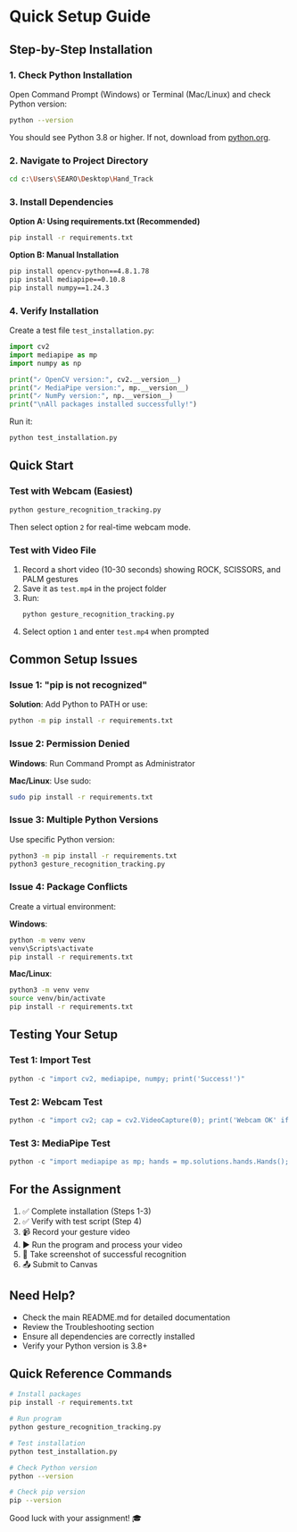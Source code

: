 # Quick Setup Guide

## Step-by-Step Installation

### 1. Check Python Installation

Open Command Prompt (Windows) or Terminal (Mac/Linux) and check Python version:

```bash
python --version
```

You should see Python 3.8 or higher. If not, download from [python.org](https://www.python.org/downloads/).

### 2. Navigate to Project Directory

```bash
cd c:\Users\SEARO\Desktop\Hand_Track
```

### 3. Install Dependencies

**Option A: Using requirements.txt (Recommended)**
```bash
pip install -r requirements.txt
```

**Option B: Manual Installation**
```bash
pip install opencv-python==4.8.1.78
pip install mediapipe==0.10.8
pip install numpy==1.24.3
```

### 4. Verify Installation

Create a test file `test_installation.py`:

```python
import cv2
import mediapipe as mp
import numpy as np

print("✓ OpenCV version:", cv2.__version__)
print("✓ MediaPipe version:", mp.__version__)
print("✓ NumPy version:", np.__version__)
print("\nAll packages installed successfully!")
```

Run it:
```bash
python test_installation.py
```

## Quick Start

### Test with Webcam (Easiest)

```bash
python gesture_recognition_tracking.py
```

Then select option `2` for real-time webcam mode.

### Test with Video File

1. Record a short video (10-30 seconds) showing ROCK, SCISSORS, and PALM gestures
2. Save it as `test.mp4` in the project folder
3. Run:
   ```bash
   python gesture_recognition_tracking.py
   ```
4. Select option `1` and enter `test.mp4` when prompted

## Common Setup Issues

### Issue 1: "pip is not recognized"

**Solution**: Add Python to PATH or use:
```bash
python -m pip install -r requirements.txt
```

### Issue 2: Permission Denied

**Windows**: Run Command Prompt as Administrator

**Mac/Linux**: Use sudo:
```bash
sudo pip install -r requirements.txt
```

### Issue 3: Multiple Python Versions

Use specific Python version:
```bash
python3 -m pip install -r requirements.txt
python3 gesture_recognition_tracking.py
```

### Issue 4: Package Conflicts

Create a virtual environment:

**Windows**:
```bash
python -m venv venv
venv\Scripts\activate
pip install -r requirements.txt
```

**Mac/Linux**:
```bash
python3 -m venv venv
source venv/bin/activate
pip install -r requirements.txt
```

## Testing Your Setup

### Test 1: Import Test
```python
python -c "import cv2, mediapipe, numpy; print('Success!')"
```

### Test 2: Webcam Test
```python
python -c "import cv2; cap = cv2.VideoCapture(0); print('Webcam OK' if cap.isOpened() else 'Webcam Error'); cap.release()"
```

### Test 3: MediaPipe Test
```python
python -c "import mediapipe as mp; hands = mp.solutions.hands.Hands(); print('MediaPipe OK')"
```

## For the Assignment

1. ✅ Complete installation (Steps 1-3)
2. ✅ Verify with test script (Step 4)
3. 📹 Record your gesture video
4. ▶️ Run the program and process your video
5. 📸 Take screenshot of successful recognition
6. 📤 Submit to Canvas

## Need Help?

- Check the main README.md for detailed documentation
- Review the Troubleshooting section
- Ensure all dependencies are correctly installed
- Verify your Python version is 3.8+

## Quick Reference Commands

```bash
# Install packages
pip install -r requirements.txt

# Run program
python gesture_recognition_tracking.py

# Test installation
python test_installation.py

# Check Python version
python --version

# Check pip version
pip --version
```

Good luck with your assignment! 🎓
